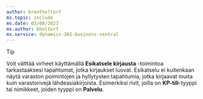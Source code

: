 ```yaml
---
author: brentholtorf
ms.topic: include
ms.date: 03/08/2023
ms.author: bholtorf
ms.service: dynamics-365-business-central
---
```


> [!TIP]
> Voit välttää virheet käyttämällä **Esikatsele kirjausta** -toimintoa tarkastaaksesi tapahtumat, jotka kirjaukset luovat. Esikatselu ei kuitenkaan näytä varaston poimintojen ja hyllytysten tapahtumia, jotka kirjaavat muita kuin varastorivejä lähdeasiakirjoista. Esimerkiksi rivit, joilla on **KP-tili**-tyyppi tai nimikkeet, joiden tyyppi on **Palvelu**.